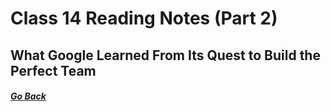# Class 14 Reading Notes (Part 2)

## What Google Learned From Its Quest to Build the Perfect Team

##### [Go Back](code_201_reading_notes.md)